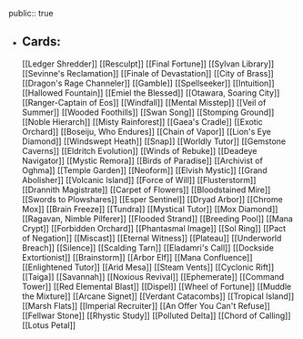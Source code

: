 public:: true
- ## Cards:
	[[Ledger Shredder]]
	[[Resculpt]]
	[[Final Fortune]]
	[[Sylvan Library]]
	[[Sevinne's Reclamation]]
	[[Finale of Devastation]]
	[[City of Brass]]
	[[Dragon's Rage Channeler]]
	[[Gamble]]
	[[Spellseeker]]
	[[Intuition]]
	[[Hallowed Fountain]]
	[[Emiel the Blessed]]
	[[Otawara, Soaring City]]
	[[Ranger-Captain of Eos]]
	[[Windfall]]
	[[Mental Misstep]]
	[[Veil of Summer]]
	[[Wooded Foothills]]
	[[Swan Song]]
	[[Stomping Ground]]
	[[Noble Hierarch]]
	[[Misty Rainforest]]
	[[Gaea's Cradle]]
	[[Exotic Orchard]]
	[[Boseiju, Who Endures]]
	[[Chain of Vapor]]
	[[Lion's Eye Diamond]]
	[[Windswept Heath]]
	[[Snap]]
	[[Worldly Tutor]]
	[[Gemstone Caverns]]
	[[Eldritch Evolution]]
	[[Winds of Rebuke]]
	[[Deadeye Navigator]]
	[[Mystic Remora]]
	[[Birds of Paradise]]
	[[Archivist of Oghma]]
	[[Temple Garden]]
	[[Neoform]]
	[[Elvish Mystic]]
	[[Grand Abolisher]]
	[[Volcanic Island]]
	[[Force of Will]]
	[[Flusterstorm]]
	[[Drannith Magistrate]]
	[[Carpet of Flowers]]
	[[Bloodstained Mire]]
	[[Swords to Plowshares]]
	[[Esper Sentinel]]
	[[Dryad Arbor]]
	[[Chrome Mox]]
	[[Brain Freeze]]
	[[Tundra]]
	[[Mystical Tutor]]
	[[Mox Diamond]]
	[[Ragavan, Nimble Pilferer]]
	[[Flooded Strand]]
	[[Breeding Pool]]
	[[Mana Crypt]]
	[[Forbidden Orchard]]
	[[Phantasmal Image]]
	[[Sol Ring]]
	[[Pact of Negation]]
	[[Miscast]]
	[[Eternal Witness]]
	[[Plateau]]
	[[Underworld Breach]]
	[[Silence]]
	[[Scalding Tarn]]
	[[Eladamri's Call]]
	[[Dockside Extortionist]]
	[[Brainstorm]]
	[[Arbor Elf]]
	[[Mana Confluence]]
	[[Enlightened Tutor]]
	[[Arid Mesa]]
	[[Steam Vents]]
	[[Cyclonic Rift]]
	[[Taiga]]
	[[Savannah]]
	[[Noxious Revival]]
	[[Ephemerate]]
	[[Command Tower]]
	[[Red Elemental Blast]]
	[[Dispel]]
	[[Wheel of Fortune]]
	[[Muddle the Mixture]]
	[[Arcane Signet]]
	[[Verdant Catacombs]]
	[[Tropical Island]]
	[[Marsh Flats]]
	[[Imperial Recruiter]]
	[[An Offer You Can't Refuse]]
	[[Fellwar Stone]]
	[[Rhystic Study]]
	[[Polluted Delta]]
	[[Chord of Calling]]
	[[Lotus Petal]]

